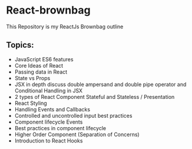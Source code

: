 # React-brownbag

This Repository is my ReactJs Brownbag outline

## Topics:

- JavaScript ES6 features
- Core Ideas of React
- Passing data in React
- State vs Props
- JSX in depth discuss double ampersand and double pipe operator and Conditional Handling in JSX
- 2 types of React Component Stateful and Stateless / Presentation
- React Styling
- Handling Events and Callbacks
- Controlled and uncontrolled input best practices
- Component lifecycle Events
- Best practices in component lifecycle
- Higher Order Component (Separation of Concerns)
- Introduction to React Hooks
